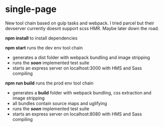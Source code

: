 # single-page

New tool chain based on gulp tasks and webpack. I tried parcel but their devserver currently doesnt support scss HMR. Maybe later down the road.


**npm install** to install dependencies

**npm start** runs the dev env tool chain
* generates a dist folder with webpack bundling and image stripping
* runs the ***soon*** implemented test suite
* starts an express server on localhost:3000 with HMS and Sass compiling


**npm run build** runs the prod env tool chain
* generates a **build** folder with webpack bundling, css extraction and image stripping
* all bundles contain source maps and uglifying
* runs the ***soon*** implemented test suite
* starts an express server on localhost:8080 with HMS and Sass compiling
